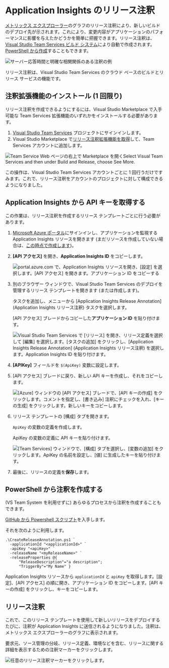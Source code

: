 <properties
    pageTitle="Application Insights のリリース注釈 | Microsoft Azure"
    description="Application Insights で、メトリックス エクスプローラーのグラフにデプロイ マーカーまたはビルド マーカーを追加します。"
    services="application-insights"
    documentationCenter=".net"
    authors="alancameronwills"
    manager="douge"/>

<tags
    ms.service="application-insights"
    ms.workload="tbd"
    ms.tgt_pltfrm="ibiza"
    ms.devlang="na"
    ms.topic="article"
	ms.date="06/28/2016"
    ms.author="awills"/>

# Application Insights のリリース注釈

[メトリックス エクスプローラー](app-insights-metrics-explorer.md)のグラフのリリース注釈により、新しいビルドのデプロイ先が示されます。これにより、変更内容がアプリケーションのパフォーマンスに影響を与えたかどうかを簡単に把握できます。リリース注釈は、[Visual Studio Team Services ビルド システム](https://www.visualstudio.com/ja-JP/get-started/build/build-your-app-vs)により自動で作成されます。[PowerShell から作成](#create-annotations-from-powershell)することもできます。

![サーバー応答時間と明確な相関関係のある注釈の例](./media/app-insights-annotations/00.png)

リリース注釈は、Visual Studio Team Services のクラウド ベースのビルドとリリース サービスの機能です。

## 注釈拡張機能のインストール (1 回限り)

リリース注釈を作成できるようにするには、Visual Studio Marketplace で入手可能な Team Services 拡張機能のいずれかをインストールする必要があります。

1. [Visual Studio Team Services](https://www.visualstudio.com/ja-JP/get-started/setup/sign-up-for-visual-studio-online) プロジェクトにサインインします。
2. Visual Studio Marketplace で[リリース注釈拡張機能を取得](https://marketplace.visualstudio.com/items/ms-appinsights.appinsightsreleaseannotations)して、Team Services アカウントに追加します。

![Team Service Web ページの右上で Marketplace を開くSelect Visual Team Services and then under Build and Release, choose See More.](./media/app-insights-annotations/10.png)

この操作は、Visual Studio Team Services アカウントごとに 1 回行うだけですみます。これで、リリース注釈をアカウントのプロジェクトに対して構成できるようになりました。

## Application Insights から API キーを取得する

この作業は、リリース注釈を作成するリリース テンプレートごとに行う必要があります。


1. [Microsoft Azure ポータル](https://portal.azure.com)にサインインし、アプリケーションを監視する Application Insights リソースを開きます (まだリソースを作成していない場合は、[この時点で作成します](app-insights-overview.md))。
2. **[API アクセス]** を開き、**Application Insights ID** をコピーします。

    ![portal.azure.com で、Application Insights リソースを開き、[設定] を選択します。[API アクセス] を開きます。アプリケーション ID をコピーする](./media/app-insights-annotations/20.png)

2. 別のブラウザー ウィンドウで、Visual Studio Team Services のデプロイを管理するリリース テンプレートを開きます (または作成します)。

    タスクを追加し、メニューから [Application Insights Release Annotation] \(Application Insights リリース注釈) タスクを選択します。

    [API アクセス] ブレードからコピーした**アプリケーション ID** を貼り付けます。

    ![Visual Studio Team Services で [リリース] を開き、リリース定義を選択して [編集] を選択します。[タスクの追加] をクリックし、[Application Insights Release Annotation] \(Application Insights リリース注釈) を選択します。Application Insights ID を貼り付けます。](./media/app-insights-annotations/30.png)

3. **[APIKey]** フィールドを `$(ApiKey)` 変数に設定します。

4. [API アクセス] ブレードに戻り、新しい API キーを作成し、それをコピーします。

    ![[Azure] ウィンドウの [API アクセス] ブレードで、[API キーの作成] をクリックします。コメントを指定し、[書き込み] 注釈にチェックを入れ、[キーの生成] をクリックします。新しいキーをコピーします。](./media/app-insights-annotations/40.png)

4. リリース テンプレートの [構成] タブを開きます。

    `ApiKey` の変数の定義を作成します。

    ApiKey の変数の定義に API キーを貼り付けます。

    ![[Team Services] ウィンドウで、[構成] タブを選択し、[変数の追加] をクリックします。ApiKey の名前を設定し、[値] に生成したキーを貼り付けます。](./media/app-insights-annotations/50.png)


5. 最後に、リリースの定義を**保存**します。

## PowerShell から注釈を作成する

(VS Team System を利用せずに) あらゆるプロセスから注釈を作成することもできます。

[GitHub から Powershell スクリプト](https://github.com/Microsoft/ApplicationInsights-Home/blob/master/API/CreateReleaseAnnotation.ps1)を入手します。

それを次のように利用します。

    .\CreateReleaseAnnotation.ps1 `
      -applicationId "<applicationId>" `
      -apiKey "<apiKey>" `
      -releaseName "<myReleaseName>" `
      -releaseProperties @{
          "ReleaseDescription"="a description";
          "TriggerBy"="My Name" }

Application Insights リソースから `applicationId` と `apiKey` を取得します。[設定]、[API アクセス] の順に開き、アプリケーション ID をコピーします。[API キーの作成] をクリックし、キーをコピーします。

## リリース注釈

これで、このリリース テンプレートを使用して新しいリリースをデプロイするたびに、注釈が Application Insights に送信されるようになりました。注釈は、メトリックス エクスプローラーのグラフに表示されます。

要求元、ソース管理の分岐、リリース定義、環境などを含む、リリースに関する詳細を表示するための注釈マーカーをクリックします。


![任意のリリース注釈マーカーをクリックします。](./media/app-insights-annotations/60.png)

<!---HONumber=AcomDC_0713_2016-->